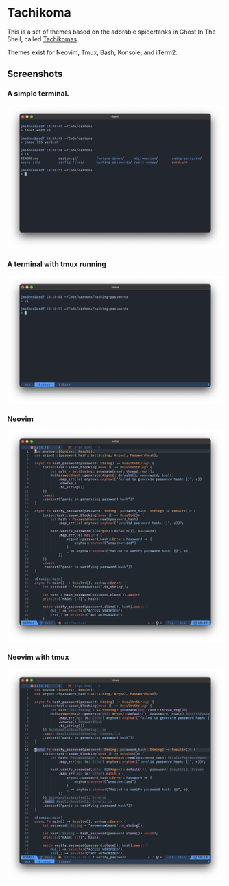 # Tachikoma

This is a set of themes based on the adorable spidertanks in Ghost In The Shell, called [Tachikomas](https://ghostintheshell.fandom.com/wiki/Tachikoma).

Themes exist for Neovim, Tmux, Bash, Konsole, and iTerm2.

## Screenshots

### A simple terminal.
![A terminal](screenshots/shell.png)

### A terminal with tmux running
![A terminal with tmux running](screenshots/shellWtmux.png)

### Neovim
![Neovim](screenshots/nvim.png)

### Neovim with tmux
![Neovim with tmux](screenshots/nvimWtmux.png)

